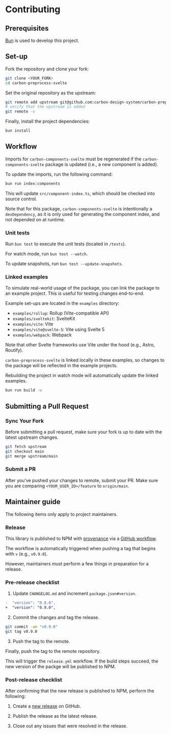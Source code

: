 # Contributing

## Prerequisites

[Bun](https://bun.sh/) is used to develop this project.

## Set-up

Fork the repository and clone your fork:

```sh
git clone <YOUR_FORK>
cd carbon-preprocess-svelte
```

Set the original repository as the upstream:

```sh
git remote add upstream git@github.com:carbon-design-system/carbon-preprocess-svelte.git
# verify that the upstream is added
git remote -v
```

Finally, install the project dependencies:

```sh
bun install
```

## Workflow

Imports for `carbon-components-svelte` must be regenerated if the `carbon-components-svelte` package is updated (i.e., a new component is added).

To update the imports, run the following command:

```sh
bun run index:components
```

This will update `src/component-index.ts`, which should be checked into source control.

Note that for this package, `carbon-components-svelte` is intentionally a `devDependency`, as it is only used for generating the component index, and not depended on at runtime.

### Unit tests

Run `bun test` to execute the unit tests (located in `/tests`).

For watch mode, run `bun test --watch`.

To update snapshots, run `bun test --update-snapshots`.

### Linked examples

To simulate real-world usage of the package, you can link the package to an example project. This is useful for testing changes end-to-end.

Example set-ups are located in the `examples` directory:

- `examples/rollup`: Rollup (Vite-compatible API)
- `examples/sveltekit`: SvelteKit
- `examples/vite`: Vite
- `examples/vite@svelte-5`: Vite using Svelte 5
- `examples/webpack`: Webpack

Note that other Svelte frameworks use Vite under the hood (e.g., Astro, Routify).

`carbon-preprocess-svelte` is linked locally in these examples, so changes to the package will be reflected in the example projects.

Rebuilding the project in watch mode will automatically update the linked examples.

```sh
bun run build -w
```

## Submitting a Pull Request

### Sync Your Fork

Before submitting a pull request, make sure your fork is up to date with the latest upstream changes.

```sh
git fetch upstream
git checkout main
git merge upstream/main
```

### Submit a PR

After you've pushed your changes to remote, submit your PR. Make sure you are comparing `<YOUR_USER_ID>/feature` to `origin/main`.

## Maintainer guide

The following items only apply to project maintainers.

### Release

This library is published to NPM with [provenance](https://docs.npmjs.com/generating-provenance-statements) via a [GitHub workflow](https://github.com/carbon-design-system/carbon-icons-svelte/blob/master/.github/workflows/release.yml).

The workflow is automatically triggered when pushing a tag that begins with `v` (e.g., `v0.9.0`).

However, maintainers must perform a few things in preparation for a release.

### Pre-release checklist

1. Update `CHANGELOG.md` and increment `package.json#version`.

```diff
-  "version": "0.8.0",
+  "version": "0.9.0",
```

2. Commit the changes and tag the release.

```sh
git commit -am "v0.9.0"
git tag v0.9.0
```

3. Push the tag to the remote.

Finally, push the tag to the remote repository.

This will trigger the `release.yml` workflow. If the build steps succeed, the new version of the packge will be published to NPM.

### Post-release checklist

After confirming that the new release is published to NPM, perform the following:

1. Create a [new release](https://github.com/carbon-design-system/carbon-preprocess-svelte/releases/new) on GitHub.

2. Publish the release as the latest release.

3. Close out any issues that were resolved in the release.
